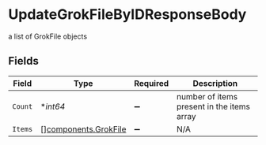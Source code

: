 # UpdateGrokFileByIDResponseBody

a list of GrokFile objects


## Fields

| Field                                                        | Type                                                         | Required                                                     | Description                                                  |
| ------------------------------------------------------------ | ------------------------------------------------------------ | ------------------------------------------------------------ | ------------------------------------------------------------ |
| `Count`                                                      | **int64*                                                     | :heavy_minus_sign:                                           | number of items present in the items array                   |
| `Items`                                                      | [][components.GrokFile](../../models/components/grokfile.md) | :heavy_minus_sign:                                           | N/A                                                          |